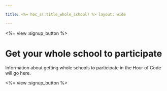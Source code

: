 ```yaml
---

title: <%= hoc_s(:title_whole_school) %> layout: wide

---
```


<%= view :signup_button %>

# Get your whole school to participate

Information about getting whole schools to participate in the Hour of Code will go here.

<%= view :signup_button %>
